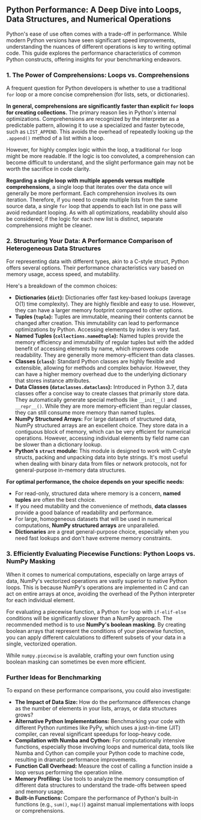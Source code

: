 ## Python Performance: A Deep Dive into Loops, Data Structures, and Numerical Operations

Python's ease of use often comes with a trade-off in performance. While modern Python versions have seen significant speed improvements, understanding the nuances of different operations is key to writing optimal code. This guide explores the performance characteristics of common Python constructs, offering insights for your benchmarking endeavors.

### 1. The Power of Comprehensions: Loops vs. Comprehensions

A frequent question for Python developers is whether to use a traditional `for` loop or a more concise comprehension (for lists, sets, or dictionaries).

**In general, comprehensions are significantly faster than explicit `for` loops for creating collections.** The primary reason lies in Python's internal optimizations. Comprehensions are recognized by the interpreter as a predictable pattern, allowing it to use a specialized and faster bytecode, such as `LIST_APPEND`. This avoids the overhead of repeatedly looking up the `.append()` method of a list within a loop.

However, for highly complex logic within the loop, a traditional `for` loop might be more readable. If the logic is too convoluted, a comprehension can become difficult to understand, and the slight performance gain may not be worth the sacrifice in code clarity.

**Regarding a single loop with multiple appends versus multiple comprehensions**, a single loop that iterates over the data once will generally be more performant. Each comprehension involves its own iteration. Therefore, if you need to create multiple lists from the same source data, a single `for` loop that appends to each list in one pass will avoid redundant looping. As with all optimizations, readability should also be considered; if the logic for each new list is distinct, separate comprehensions might be cleaner.

### 2. Structuring Your Data: A Performance Comparison of Heterogeneous Data Structures

For representing data with different types, akin to a C-style struct, Python offers several options. Their performance characteristics vary based on memory usage, access speed, and mutability.

Here's a breakdown of the common choices:

*   **Dictionaries (`dict`):** Dictionaries offer fast key-based lookups (average O(1) time complexity). They are highly flexible and easy to use. However, they can have a larger memory footprint compared to other options.
*   **Tuples (`tuple`):** Tuples are immutable, meaning their contents cannot be changed after creation. This immutability can lead to performance optimizations by Python. Accessing elements by index is very fast.
*   **Named Tuples (`collections.namedtuple`):** Named tuples provide the memory efficiency and immutability of regular tuples but with the added benefit of accessing elements by name, which improves code readability. They are generally more memory-efficient than data classes.
*   **Classes (`class`):** Standard Python classes are highly flexible and extensible, allowing for methods and complex behavior. However, they can have a higher memory overhead due to the underlying dictionary that stores instance attributes.
*   **Data Classes (`dataclasses.dataclass`):** Introduced in Python 3.7, data classes offer a concise way to create classes that primarily store data. They automatically generate special methods like `__init__()` and `__repr__()`. While they are more memory-efficient than regular classes, they can still consume more memory than named tuples.
*   **NumPy Structured Arrays:** For large datasets of structured data, NumPy structured arrays are an excellent choice. They store data in a contiguous block of memory, which can be very efficient for numerical operations. However, accessing individual elements by field name can be slower than a dictionary lookup.
*   **Python's `struct` module:** This module is designed to work with C-style structs, packing and unpacking data into byte strings. It's most useful when dealing with binary data from files or network protocols, not for general-purpose in-memory data structures.

**For optimal performance, the choice depends on your specific needs:**

*   For read-only, structured data where memory is a concern, **named tuples** are often the best choice.
*   If you need mutability and the convenience of methods, **data classes** provide a good balance of readability and performance.
*   For large, homogeneous datasets that will be used in numerical computations, **NumPy structured arrays** are unparalleled.
*   **Dictionaries** are a great general-purpose choice, especially when you need fast lookups and don't have extreme memory constraints.

### 3. Efficiently Evaluating Piecewise Functions: Python Loops vs. NumPy Masking

When it comes to numerical computations, especially on large arrays of data, NumPy's vectorized operations are vastly superior to native Python loops. This is because NumPy's operations are implemented in C and can act on entire arrays at once, avoiding the overhead of the Python interpreter for each individual element.

For evaluating a piecewise function, a Python `for` loop with `if-elif-else` conditions will be significantly slower than a NumPy approach. The recommended method is to use **NumPy's boolean masking**. By creating boolean arrays that represent the conditions of your piecewise function, you can apply different calculations to different subsets of your data in a single, vectorized operation.

While `numpy.piecewise` is available, crafting your own function using boolean masking can sometimes be even more efficient.

### Further Ideas for Benchmarking

To expand on these performance comparisons, you could also investigate:

*   **The Impact of Data Size:** How do the performance differences change as the number of elements in your lists, arrays, or data structures grows?
*   **Alternative Python Implementations:** Benchmarking your code with different Python runtimes like PyPy, which uses a just-in-time (JIT) compiler, can reveal significant speedups for loop-heavy code.
*   **Compilation with Numba and Cython:** For computationally intensive functions, especially those involving loops and numerical data, tools like Numba and Cython can compile your Python code to machine code, resulting in dramatic performance improvements.
*   **Function Call Overhead:** Measure the cost of calling a function inside a loop versus performing the operation inline.
*   **Memory Profiling:** Use tools to analyze the memory consumption of different data structures to understand the trade-offs between speed and memory usage.
*   **Built-in Functions:** Compare the performance of Python's built-in functions (e.g., `sum()`, `map()`) against manual implementations with loops or comprehensions.